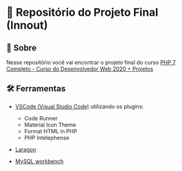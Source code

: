 # :open_file_folder: Repositório do Projeto Final (Innout)


## :pushpin: Sobre
Nesse repositório você vai encontrar o projeto final do curso [PHP 7 Completo - Curso do Desenvolvedor Web 2020 + Projetos](https://www.udemy.com/course/php-7-completo/)

## :hammer_and_wrench: Ferramentas
- [VSCode (Visual Studio Code)](https://code.visualstudio.com/) utilizando os plugins:
    <ul>
        <li>Code Runner</li>
        <li>Material Icon Theme</li>
        <li>Format HTML in PHP</li>
        <li>PHP Intelephense</li>
    </ul>

- [Laragon](https://laragon.org/)
- [MySQL workbench](https://downloads.mysql.com/archives/workbench/)